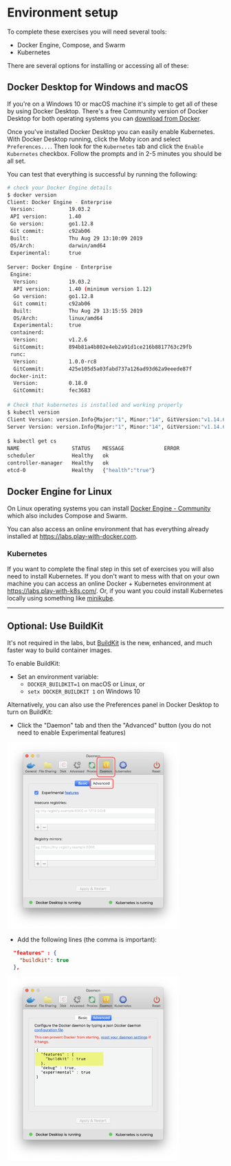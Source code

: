 # Environment setup

To complete these exercises you will need several tools:

* Docker Engine, Compose, and Swarm
* Kubernetes

There are several options for installing or accessing all of these:

## Docker Desktop for Windows and macOS

If you're on a Windows 10 or macOS machine it's simple to get all of these by using Docker Desktop. There's a free Community version of Docker Desktop for both operating systems you can [download from Docker](https://hub.docker.com/?overlay=onboarding).

Once you've installed Docker Desktop you can easily enable Kubernetes. With Docker Desktop running, click the Moby icon and select `Preferences...`. Then look for the `Kubernetes` tab and click the `Enable Kubernetes` checkbox. Follow the prompts and in 2-5 minutes you should be all set.

You can test that everything is successful by running the following:

```bash
# check your Docker Engine details
$ docker version
Client: Docker Engine - Enterprise
 Version:           19.03.2
 API version:       1.40
 Go version:        go1.12.8
 Git commit:        c92ab06
 Built:             Thu Aug 29 13:10:09 2019
 OS/Arch:           darwin/amd64
 Experimental:      true

Server: Docker Engine - Enterprise
 Engine:
  Version:          19.03.2
  API version:      1.40 (minimum version 1.12)
  Go version:       go1.12.8
  Git commit:       c92ab06
  Built:            Thu Aug 29 13:15:55 2019
  OS/Arch:          linux/amd64
  Experimental:     true
 containerd:
  Version:          v1.2.6
  GitCommit:        894b81a4b802e4eb2a91d1ce216b8817763c29fb
 runc:
  Version:          1.0.0-rc8
  GitCommit:        425e105d5a03fabd737a126ad93d62a9eeede87f
 docker-init:
  Version:          0.18.0
  GitCommit:        fec3683

# Check that kubernetes is installed and working properly
$ kubectl version
Client Version: version.Info{Major:"1", Minor:"14", GitVersion:"v1.14.6", GitCommit:"96fac5cd13a5dc064f7d9f4f23030a6aeface6cc", GitTreeState:"clean", BuildDate:"2019-08-19T11:13:49Z", GoVersion:"go1.12.9", Compiler:"gc", Platform:"darwin/amd64"}
Server Version: version.Info{Major:"1", Minor:"14", GitVersion:"v1.14.6", GitCommit:"96fac5cd13a5dc064f7d9f4f23030a6aeface6cc", GitTreeState:"clean", BuildDate:"2019-08-19T11:05:16Z", GoVersion:"go1.12.9", Compiler:"gc", Platform:"linux/amd64"}

$ kubectl get cs
NAME                 STATUS    MESSAGE             ERROR
scheduler            Healthy   ok                  
controller-manager   Healthy   ok                  
etcd-0               Healthy   {"health":"true"}   
```


## Docker Engine for Linux

On Linux operating systems you can install [Docker Engine - Community](https://hub.docker.com/search?q=&type=edition&offering=community) which also includes Compose and Swarm.

You can also access an online environment that has everything already installed at https://labs.play-with-docker.com.

### Kubernetes

If you want to complete the final step in this set of exercises you will also need to install Kubernetes. If you don't want to mess with that on your own machine you can access an online Docker + Kubernetes environment at https://labs.play-with-k8s.com/. Or, if you want you could install Kubernetes locally using something like [minikube](https://kubernetes.io/docs/tasks/tools/install-minikube/).

---

## Optional: Use BuildKit

It's not required in the labs, but [BuildKit](https://docs.docker.com/develop/develop-images/build_enhancements/) is the new, enhanced, and much faster way to build container images.

To enable BuildKit:

* Set an environment variable:
  * `DOCKER_BUILDKIT=1` on macOS or Linux, or
  * `setx DOCKER_BUILDKIT 1` on Windows 10

Alternatively, you can also use the Preferences panel in Docker Desktop to turn on BuildKit:

* Click the "Daemon" tab and then the "Advanced" button (you do not need to enable Experimental features)

![daemon tab](images/dd_daemon.png)

* Add the following lines (the comma is important):

```json
  "features" : {
    "buildkit": true
  },
```

![buildkit](images/dd_buildkit.png)
